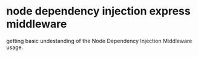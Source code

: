 # node dependency injection express middleware

getting basic undestanding of the Node Dependency Injection Middleware usage.


